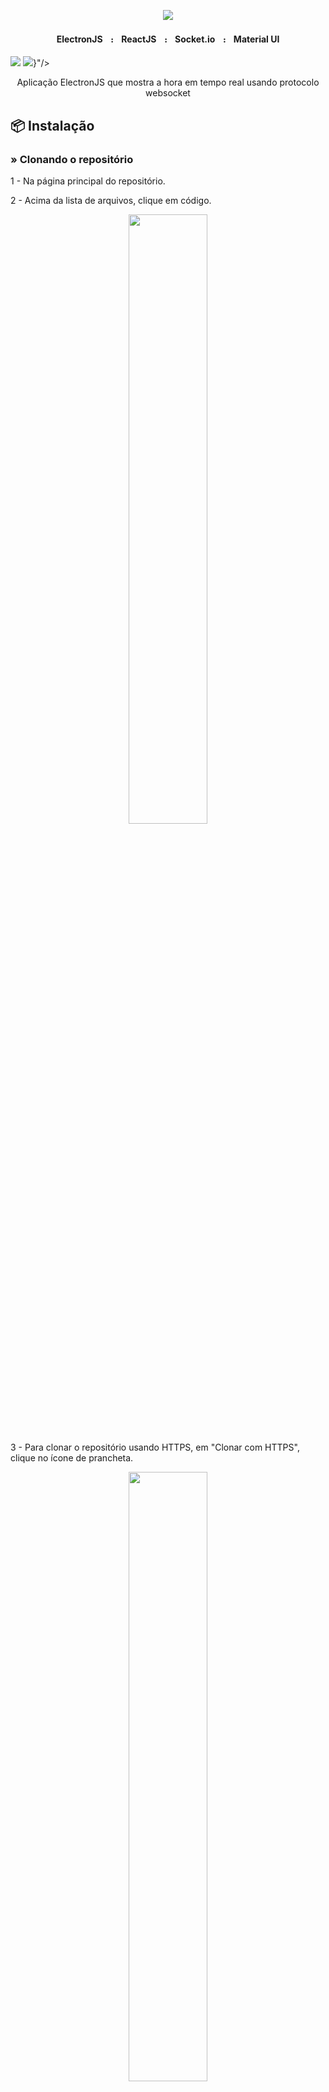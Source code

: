 <p align="center">
    <img src="https://github.com/4lex-passos/Electron-with-ReactJs-Clock/blob/master/public/README-HEADER-TEMPLATE-2000x614.png" />
</p>

<h4 align="center">
    ElectronJSㅤ᎓ㅤReactJSㅤ᎓ㅤSocket.ioㅤ᎓ㅤMaterial UI
</h4>

<img src="https://img.shields.io/static/v1?label=Status&message=FINISHED&color=09c89f&style=for-the-badge&logo=ghost"/>
<img src="https://img.shields.io/static/v1?label=License&message=Mit&color=09c89f&style=for-the-badge&logo={<svg role="img" viewBox="0 0 24 24" xmlns="http://www.w3.org/2000/svg"><title>Open Source Initiative</title><path d="M11.959.447A11.938 11.938 0 000 12.407c0 5.576 3.874 10.097 7.783 11.114.193.05.392-.05.467-.234l2.771-6.822a.396.396 0 00-.246-.528C9.365 15.47 8.53 14.32 8.48 12.4c-.024-1.828 1.5-3.45 3.561-3.447 1.931.003 3.479 1.632 3.479 3.453 0 .966-.203 1.687-.575 2.238-.371.552-.922.951-1.695 1.239a.396.396 0 00-.23.515l2.685 6.903a.396.396 0 00.465.24C20.163 22.534 24 18.062 24 12.406 24 5.804 18.603.447 11.959.447zm0 .791c6.22 0 11.25 4.997 11.25 11.168 0 5.138-3.423 9.208-6.895 10.272L13.9 16.47c.703-.308 1.302-.79 1.702-1.384.477-.708.709-1.602.709-2.68 0-2.266-1.898-4.24-4.27-4.244-2.48-.004-4.382 1.976-4.352 4.25.023 1.995.934 3.492 2.451 4.13L7.648 22.66C4.251 21.592.791 17.458.791 12.406A11.13 11.13 0 0111.959 1.238zm10.617 20.149a1.03 1.03 0 000 2.058 1.03 1.03 0 000-2.058zm0 .162c.48 0 .865.388.865.867a.856.856 0 01-.271.623l-.172-.342a.847.847 0 00-.111-.178.263.263 0 00-.114-.084.301.301 0 00.17-.117.356.356 0 00.061-.21c0-.13-.038-.227-.113-.292-.076-.064-.192-.095-.346-.095h-.41v1.343h.181v-.568h.2c.072 0 .128.015.17.045a.48.48 0 01.129.18l.171.343.157.001a.878.878 0 01-.567.216.865.865 0 010-1.732zm-.26.322h.229c.088 0 .155.018.2.059.044.04.066.099.066.177 0 .079-.022.14-.067.18-.044.04-.111.06-.2.06h-.228z"/></svg>}"/>

<p align="center">Aplicação ElectronJS que mostra a hora em tempo real usando protocolo websocket</p>

## 📦 Instalação

### » Clonando o repositório

1 - Na página principal do repositório.

2 - Acima da lista de arquivos, clique em código.

<p align="center">
    <img width ="50%" src="https://docs.github.com/assets/images/help/repository/code-button.png" />
</p>

3 - Para clonar o repositório usando HTTPS, em "Clonar com HTTPS", clique no ícone de prancheta.

<p align="center">
    <img width ="50%" src="https://docs.github.com/assets/images/help/repository/https-url-clone.png" />
</p>

4 - Abra Git Bash.

5 - Altere o diretório de trabalho atual para o local em que deseja ter o diretório clonado.

6 - Digite git clone (clonar git) e cole a URL deste repositório:

```sh
$ git clone https://github.com/4lex-passos/Electron-with-ReactJs-Clock.git
```

7 - Pressione Enter para criar seu clone local.

## 🚀 Execução

Abra o projeto no VsCode.

### » Instalando as dependências

No terminal digite:

```sh
npm install
```
Para instalar todas as dependências.

### » Iniciando o app

No terminal digite:

```sh
npm run build
```
Abra outro terminal em paralelo e digite:

```sh
npm start
```

Para iniciar a aplicação.
